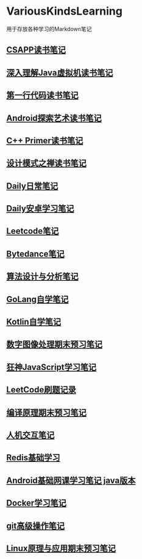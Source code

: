 # VariousKindsLearning
用于存放各种学习的Markdown笔记

## [CSAPP读书笔记](https://github.com/IzumiSakai-zy/VariousKindsLearning/blob/master/CSAPP.md)

## [深入理解Java虚拟机读书笔记](https://github.com/IzumiSakai-zy/VariousKindsLearning/blob/master/JVM.md)

## [第一行代码读书笔记](https://github.com/IzumiSakai-zy/VariousKindsLearning/blob/master/FirstLineOfCode.md)

## [Android探索艺术读书笔记](https://github.com/IzumiSakai-zy/VariousKindsLearning/blob/master/AndroidDevelopExploreArt.md)

## [C++ Primer读书笔记](https://github.com/IzumiSakai-zy/VariousKindsLearning/blob/master/CppPrimer.md)

## [设计模式之禅读书笔记](https://github.com/IzumiSakai-zy/VariousKindsLearning/blob/master/DesignPatterns.md)

## [Daily日常笔记](https://github.com/IzumiSakai-zy/VariousKindsLearning/blob/master/Daily.md)

## [Daily安卓学习笔记](https://github.com/IzumiSakai-zy/VariousKindsLearning/blob/master/DailyAndroid.md)

## [Leetcode笔记](https://github.com/IzumiSakai-zy/VariousKindsLearning/blob/master/LeetCode.md)

## [Bytedance笔记](https://github.com/IzumiSakai-zy/VariousKindsLearning/blob/master/BytedanceLearning.md)

## [算法设计与分析笔记](https://github.com/IzumiSakai-zy/VariousKindsLearning/blob/master/DesignAndAnalysisOfAlgorithms.md)

## [GoLang自学笔记](https://github.com/IzumiSakai-zy/VariousKindsLearning/blob/master/go.md)

## [Kotlin自学笔记](https://github.com/IzumiSakai-zy/VariousKindsLearning/blob/master/kotlin.md)

## [数字图像处理期末预习笔记](https://github.com/IzumiSakai-zy/VariousKindsLearning/blob/master/DigitalImageProcessing.md)

## [狂神JavaScript学习笔记](https://github.com/IzumiSakai-zy/VariousKindsLearning/blob/master/JavaScript.md)

## [LeetCode刷题记录](https://github.com/IzumiSakai-zy/VariousKindsLearning/blob/master/LeetCode.md)

## [编译原理期末预习笔记](https://github.com/IzumiSakai-zy/VariousKindsLearning/blob/master/PriciplesOfCompilers.md)

## [人机交互笔记](https://github.com/IzumiSakai-zy/VariousKindsLearning/blob/master/Human%20Computer%20Interaction.md)

## [Redis基础学习](https://github.com/IzumiSakai-zy/VariousKindsLearning/blob/master/Redis.md)

## [Android基础网课学习笔记 java版本](https://github.com/IzumiSakai-zy/VariousKindsLearning/blob/master/android.md)

## [Docker学习笔记](https://github.com/IzumiSakai-zy/VariousKindsLearning/blob/master/docker.md)

## [git高级操作笔记](https://github.com/IzumiSakai-zy/VariousKindsLearning/blob/master/git.md)

## [Linux原理与应用期末预习笔记](https://github.com/IzumiSakai-zy/VariousKindsLearning/blob/master/linux.md)

